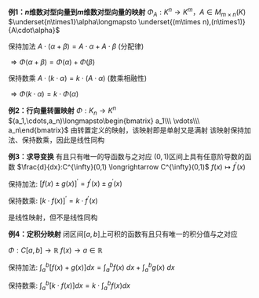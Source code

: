 **例1：$n$维数对型向量到$m$维数对型向量的映射**
$\Phi_A:K^n\longrightarrow K^m$，$A\in M_{m\times n}(K)$
$\underset{n\times1}\alpha\longmapsto
\underset{(m\times n),(n\times1)}{A\cdot\alpha}$

保持加法
$A\cdot(\alpha+\beta)
=A\cdot\alpha+A\cdot\beta$ (分配律)

$\Rightarrow
\Phi(\alpha+\beta)=\Phi(\alpha)+\Phi(\beta)$

保持数乘
$A\cdot(k\cdot\alpha)=k\cdot(A\cdot\alpha)$ (数乘相融性)

$\Rightarrow
\Phi(k\cdot\alpha)=k\cdot\Phi(\alpha)$

**例2：行向量转置映射**
$\Phi:K_n\longrightarrow K^n$
$(a_1,\cdots,a_n)\longmapsto\begin{bmatrix}
a_1\\\ \vdots\\\ a_n\end{bmatrix}$
由转置定义的映射，该映射即是单射又是满射
该映射保持加法、保持数乘，因此是线性同构

**例3：求导变换**
有且只有唯一的导函数与之对应
$(0,1)$区间上具有任意阶导数的函数
$\frac{d}{dx}:C^{\infty}(0,1)
\longrightarrow C^{\infty}(0,1)$
$f(x)\longmapsto f^\prime(x)$

保持加法: $[f(x)\pm g(x)]^\prime
=f^\prime(x)\pm g^\prime(x)$

保持数乘: $[k\cdot f(x)]^\prime=k\cdot f^\prime(x)$

是线性映射，但不是线性同构

**例4：定积分映射**
闭区间$[a,b]$上可积的函数有且只有唯一的积分值与之对应

$\Phi:C[a,b]\longrightarrow\mathbb R$
$f(x)\longrightarrow a\in\mathbb R$

保持加法: $\int_a^b[f(x)+g(x)]dx
=\int_a^bf(x)\ dx+\int_a^bg(x)\ dx$

保持数乘: $\int_a^b[k\cdot f(x)]dx=k\cdot \int_a^bf(x)dx$